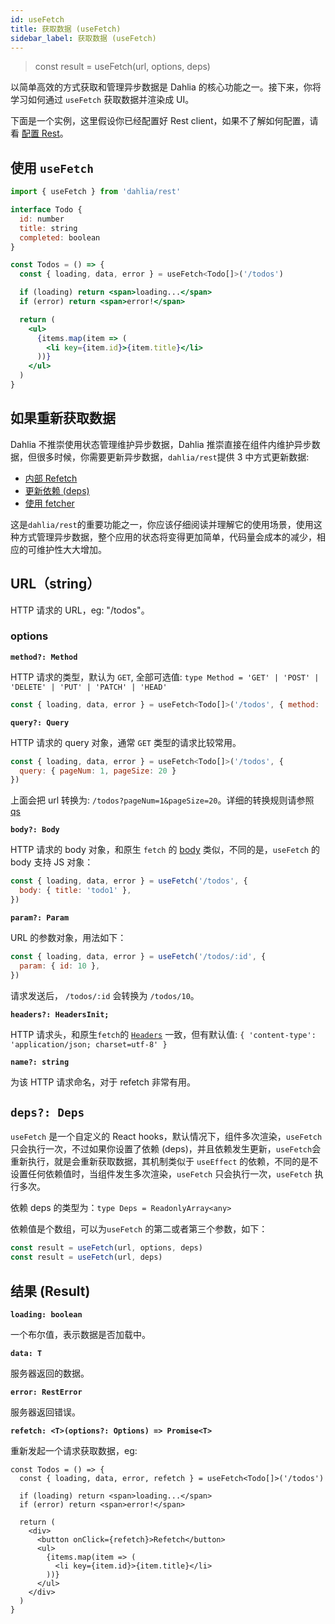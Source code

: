 ```yaml
---
id: useFetch
title: 获取数据 (useFetch)
sidebar_label: 获取数据 (useFetch)
---
```


> const result = useFetch(url, options, deps)

以简单高效的方式获取和管理异步数据是 Dahlia 的核心功能之一。接下来，你将学习如何通过 `useFetch` 获取数据并渲染成 UI。

下面是一个实例，这里假设你已经配置好 Rest client，如果不了解如何配置，请看 [配置 Rest](/docs/rest/config)。

## 使用 `useFetch`

```jsx
import { useFetch } from 'dahlia/rest'

interface Todo {
  id: number
  title: string
  completed: boolean
}

const Todos = () => {
  const { loading, data, error } = useFetch<Todo[]>('/todos')

  if (loading) return <span>loading...</span>
  if (error) return <span>error!</span>

  return (
    <ul>
      {items.map(item => (
        <li key={item.id}>{item.title}</li>
      ))}
    </ul>
  )
}
```

## 如果重新获取数据

Dahlia 不推崇使用状态管理维护异步数据，Dahlia 推崇直接在组件内维护异步数据，但很多时候，你需要更新异步数据，`dahlia/rest`提供 3 中方式更新数据:

- [内部 Refetch](/docs/rest/reFetch#内部-refetch)
- [更新依赖 (deps)](/docs/rest/reFetch#更新依赖-deps)
- [使用 fetcher](/docs/rest/reFetch#使用-fetcher)

这是`dahlia/rest`的重要功能之一，你应该仔细阅读并理解它的使用场景，使用这种方式管理异步数据，整个应用的状态将变得更加简单，代码量会成本的减少，相应的可维护性大大增加。

## URL（string）

HTTP 请求的 URL，eg: "/todos"。

### options

**`method?: Method`**

HTTP 请求的类型，默认为 `GET`, 全部可选值: `type Method = 'GET' | 'POST' | 'DELETE' | 'PUT' | 'PATCH' | 'HEAD'`

```js
const { loading, data, error } = useFetch<Todo[]>('/todos', { method: 'POST' })
```

**`query?: Query`**

HTTP 请求的 query 对象，通常 `GET` 类型的请求比较常用。

```js
const { loading, data, error } = useFetch<Todo[]>('/todos', {
  query: { pageNum: 1, pageSize: 20 }
})
```

上面会把 url 转换为: `/todos?pageNum=1&pageSize=20`。详细的转换规则请参照 [qs](https://github.com/ljharb/qs)

**`body?: Body`**

HTTP 请求的 body 对象，和原生 `fetch` 的 [body](https://github.github.io/fetch/#request-body) 类似，不同的是，`useFetch` 的 body 支持 JS 对象：

```js
const { loading, data, error } = useFetch('/todos', {
  body: { title: 'todo1' },
})
```

**`param?: Param`**

URL 的参数对象，用法如下：

```js
const { loading, data, error } = useFetch('/todos/:id', {
  param: { id: 10 },
})
```

请求发送后， `/todos/:id` 会转换为 `/todos/10`。

**`headers?: HeadersInit;`**

HTTP 请求头，和原生`fetch`的 [`Headers`](https://github.github.io/fetch/#Headers) 一致，但有默认值: `{ 'content-type': 'application/json; charset=utf-8' }`

**`name?: string`**

为该 HTTP 请求命名，对于 refetch 非常有用。

## `deps?: Deps`

`useFetch` 是一个自定义的 React hooks，默认情况下，组件多次渲染，`useFetch` 只会执行一次，不过如果你设置了依赖 (deps)，并且依赖发生更新，`useFetch`会重新执行，就是会重新获取数据，其机制类似于 `useEffect` 的依赖，不同的是不设置任何依赖值时，当组件发生多次渲染，`useFetch` 只会执行一次，`useFetch` 执行多次。

依赖 deps 的类型为：`type Deps = ReadonlyArray<any>`

依赖值是个数组，可以为`useFetch` 的第二或者第三个参数，如下：

```js
const result = useFetch(url, options, deps)
const result = useFetch(url, deps)
```

## 结果 (Result)

**`loading: boolean`**

一个布尔值，表示数据是否加载中。

**`data: T`**

服务器返回的数据。

**`error: RestError`**

服务器返回错误。

**`refetch: <T>(options?: Options) => Promise<T>`**

重新发起一个请求获取数据，eg:

```tsx
const Todos = () => {
  const { loading, data, error, refetch } = useFetch<Todo[]>('/todos')

  if (loading) return <span>loading...</span>
  if (error) return <span>error!</span>

  return (
    <div>
      <button onClick={refetch}>Refetch</button>
      <ul>
        {items.map(item => (
          <li key={item.id}>{item.title}</li>
        ))}
      </ul>
    </div>
  )
}
```
